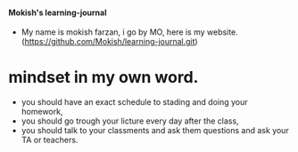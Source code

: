 #### Mokish's learning-journal
- My name is mokish farzan, i go by MO, here is my website. (https://github.com/Mokish/learning-journal.git)

# mindset in my own word.
- you should have an exact schedule to stading and doing your homework,
- you should go trough your licture every day after the class,
- you should talk to your classments and ask them questions and ask your TA or teachers.


